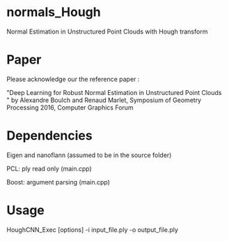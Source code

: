 # normals_Hough

Normal Estimation in Unstructured Point Clouds with Hough transform

# Paper

Please acknowledge our the reference paper :

"Deep Learning for Robust Normal Estimation in Unstructured Point Clouds " by Alexandre Boulch and Renaud Marlet, Symposium of Geometry Processing 2016, Computer Graphics Forum


# Dependencies

Eigen and nanoflann (assumed to be in the source folder)

PCL: ply read only (main.cpp)

Boost: argument parsing (main.cpp)

# Usage

HoughCNN_Exec [options] -i input_file.ply -o output_file.ply
